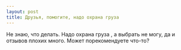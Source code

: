 ```yaml
---
layout: post 
title: Друзья, помогите, надо охрана груза  
--- 
```

Не знаю, что делать. Надо охрана груза , а выбрать не могу, да и отзывов плохих много. Может порекомендуете что-то?